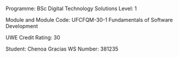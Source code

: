 Programme: BSc Digital Technology Solutions					 Level:   1  

Module and Module Code: UFCFQM-30-1 Fundamentals of Software Development    

UWE Credit Rating:   30 						

Student: Chenoa Gracias
WS Number: 381235
